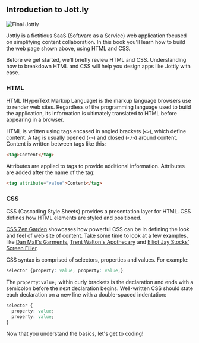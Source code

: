 ## Introduction to Jott.ly

![Final Jottly](http://cl.ly/WFMS/jottly.gif)

Jottly is a fictitious SaaS (Software as a Service) web application focused on simplifying content collaboration. In this book you'll learn how to build the web page shown above, using HTML and CSS.

Before we get started, we'll briefly review HTML and CSS. Understanding how to breakdown HTML and CSS will help you design apps like Jottly with ease.

### HTML

HTML (HyperText Markup Language) is the markup language browsers use to render web sites. Regardless of the programming language used to build the application, its information is ultimately translated to HTML before appearing in a browser.

HTML is written using tags encased in angled brackets (`<>`), which define content. A tag is usually opened (`<>`) and closed (`</>`) around content. Content is written between tags like this:

```html
<tag>Content</tag>
```

Attributes are applied to tags to provide additional information. Attributes are added after the name of the tag:

```html
<tag attribute="value">Content</tag>
```

### CSS

CSS (Cascading Style Sheets) provides a presentation layer for HTML. CSS defines how HTML elements are styled and positioned.

[CSS Zen Garden](http://www.csszengarden.com/) showcases how powerful CSS can be in defining the look and feel of web site of content. Take some time to look at a few examples, like [Dan Mall's Garments](http://www.csszengarden.com/220/), [Trent Walton's Apothecary](http://www.csszengarden.com/218/) and [Elliot Jay Stocks' Screen Filler](http://www.csszengarden.com/217/).

CSS syntax is comprised of selectors, properties and values. For example:

```css
selector {property: value; property: value;}
```

The `property:value;` within curly brackets is the declaration and ends with a semicolon before the next declaration begins. Well-written CSS should state each declaration on a new line with a double-spaced indentation:

```css
selector {
  property: value;
  property: value;
}
```

Now that you understand the basics, let's get to coding!
